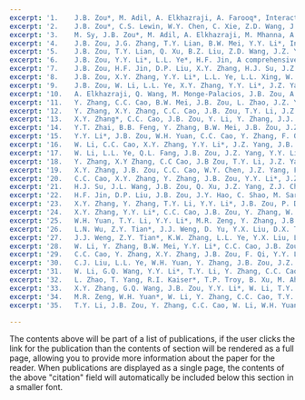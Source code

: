 ```yaml
---
excerpt: '1.	J.B. Zou*, M. Adil, A. Elkhazraji, A. Farooq*, Interaction chemistry of ammonia and formaldehyde: Multi-species measurements and kinetic modeling, Proc. Combust. Inst. 40 (2024) 105424.'
excerpt: '2.	J.B. Zou*, C.S. Lewin, W.Y. Chen, C. Xie, Z.D. Wang, J. Bourgalais*, O. Herbinet, F. Battin-Leclerc, A. Farooq*, The cool-flame chemistry of tetrahydropyran: Insights into oxygenated heterocyclic ring dynamics, Proc. Combust. Inst. 40 (2024) 105374.'
excerpt: '3.	M. Sy, J.B. Zou*, M. Adil, A. Elkhazraji, M. Mhanna, A. Farooq*, Laser-based speciation of isoprene thermal decomposition behind reflected shock waves, Proc. Combust. Inst. 40 (2024) 105460.'
excerpt: '4.	J.B. Zou, J.G. Zhang, T.Y. Lian, B.W. Mei, Y.Y. Li*, Interaction of hydrogen and nitric oxide in outwardly propagating spherical flame: Insight into non-hydrocarbon NOX reduction mechanism, Proc. Combust. Inst. 39 (2023) 4299-4307.'
excerpt: '5.	J.B. Zou, T.Y. Lian, Q. Xu, B.Z. Liu, Z.D. Wang, J.Z. Yang, Y.Y. Li*, Conformation-dependent low-temperature oxidation chemistry of methylcyclohexane: First oxygen addition and chain-branching, Combust. Flame, 243 (2021) 111963.'
excerpt: '6.	J.B. Zou, Y.Y. Li*, L.L. Ye*, H.F. Jin, A comprehensive study on low-temperature chemistry of cyclohexane oxidation. I. Conformational analysis and theoretical study of first and second oxygen addition, Combust. Flame, 235 (2021) 111658.'
excerpt: '7.	J.B. Zou, H.F. Jin, D.P. Liu, X.Y. Zhang, H.J. Su, J.Z. Yang, A. Farooq, Y.Y. Li*, A comprehensive study on low-temperature chemistry of cyclohexane oxidation. II. Experimental and kinetic modeling investigation, Combust. Flame, 235 (2021) 111550.'
excerpt: '8.	J.B. Zou, X.Y. Zhang, Y.Y. Li*, L.L. Ye, L.L. Xing, W. Li, C.C. Cao, Y.T. Zhai, F. Qi, J.Z. Yang, Experimental and kinetic modeling investigation on ethylcyclohexane low-temperature oxidation in a jet-stirred reactor, Combust. Flame 214 (2020) 211-223.'
excerpt: '9.	J.B. Zou, W. Li, L.L. Ye, X.Y. Zhang, Y.Y. Li*, J.Z. Yang, F. Qi*, Exploring the low-temperature oxidation chemistry of cyclohexane in a jet-stirred reactor: An experimental and kinetic modeling study, Chinese Journal of Chemical Physics 31 (2018) 537-546.'
excerpt: '10.	A. Elkhazraji, Q. Wang, M. Monge-Palacios, J.B. Zou, A. Alshaarawi, A.C. Sepulveda, S.M. Sarathy, A. Farooq, Oxidation of hydrogen sulfide and CO2 mixtures: Laser-based multi-speciation and kinetic modeling, J. Chem. Eng. 486 (2024) 150421.'
excerpt: '11.	Y. Zhang, C.C. Cao, B.W. Mei, J.B. Zou, L. Zhao, J.Z. Yang, Y.Y. Li, Investigation on n-pentylbenzene combustion at various pressures: Insight into effects of side-chain length on alkylbenzene combustion, Combust. Flame 238 (2022) 111976.'
excerpt: '12.	Y. Zhang, X.Y. Zhang, C.C. Cao, J.B. Zou, T.Y. Li, J.Z. Yang, L.L. Ye, Y.Y. Li, Flow reactor pyrolysis of iso-butylbenzene and tert-butylbenzene at various pressures: Insight into fuel isomeric effects on pyrolysis chemistry of butylbenzenes, Proc. Combust. Inst. 38 (2021) 1423-1432.'
excerpt: '13.	X.Y. Zhang*, C.C. Cao, J.B. Zou, Y. Li, Y. Zhang, J.J. Guo, Q. Xu, B.B. Feng, S.M. Sarathy, J.Z. Yang, Z.D. Wang, F. Qi, Y.Y. Li*, Low-temperature oxidation chemistry of 2,4,4-trimethyl-1-pentene (diisobutylene) triggered by dimethyl ether (DME): A jet-stirred reactor oxidation and kinetic modeling investigation, Combust. Flame 234 (2021) 111629.'
excerpt: '14.	Y.T. Zhai, B.B. Feng, Y. Zhang, B.W. Mei, J.B. Zou, J.Z. Yang, L.D. Zhang*, S.M. Sarathy, Experimental and kinetic modeling study of methyl heptanoate low-temperature oxidation in a jet-stirred reactor, Fuel 283 (2021) 118885.'
excerpt: '15.	Y.Y. Li*, J.B. Zou, W.H. Yuan, C.C. Cao, Y. Zhang, F. Qi, J.Z. Yang, Unraveling chemical structure of laminar premixed tetralin flames at low pressure with photoionization mass spectrometry and kinetic modeling, Int. J. Chem. Kinet. 53 (2021) 154-163.'
excerpt: '16.	W. Li, C.C. Cao, X.Y. Zhang, Y.Y. Li*, J.Z. Yang, J.B. Zou, B.W. Mei, Z.J. Cheng, Exploring combustion chemistry of ethyl valerate at various pressures: Pyrolysis, laminar burning velocity and kinetic modeling, Combust. Flame 227 (2021) 27-38.'
excerpt: '17.	W. Li, L.L. Ye, Q.L. Fang, J.B. Zou, J.Z. Yang, Y.Y. Li*, Exploration on Thermal Decomposition of Cyclopentanone: A Flow Reactor Pyrolysis and Kinetic Modeling Study, Energy Fuels 35 (2021) 14023-14034.'
excerpt: '18.	Y. Zhang, X.Y Zhang, C.C Cao, J.B Zou, T.Y. Li, J.Z. Yang, L.L. Ye, Y.Y. Li*, Flow reactor pyrolysis of iso-butylbenzene and tert-butylbenzene at various pressures: Insight into fuel isomeric effects on pyrolysis chemistry of butylbenzenes, Proc. Combust. Inst. 38 (2021) 1423-1432.'
excerpt: '19.	X.Y. Zhang, J.B. Zou, C.C. Cao, W.Y. Chen, J.Z. Yang, F. Qi, Y.Y. Li*, Exploring the low-temperature oxidation chemistry of 1-butene and i-butene triggered by dimethyl ether, Proc. Combust. Inst. 38 (2021) 289-298.'
excerpt: '20.	C.C. Cao, X.Y. Zhang, Y. Zhang, J.B. Zou, Y.Y. Li*, J.Z. Yang, F. Qi*, Probing the fuel-specific intermediates in the low-temperature oxidation of 1-heptene and modeling interpretation, Proc. Combust. Inst. 38 (2021) 385-394.'
excerpt: '21.	H.J. Su, J.L. Wang, J.B. Zou, Q. Xu, J.Z. Yang, Z.J. Cheng*, L.X. Wei*, Experimental and Kinetic Modeling Studies of 3-Methylfuran Pyrolysis at Low and Atmospheric Pressures, Energy Fuels 34 (2020) 981-988.'
excerpt: '22.	H.F. Jin, D.P. Liu, J.B. Zou, J.Y. Hao, C. Shao, M. Sarathy, A. Farooq*, Chemical kinetics of hydroxyl reactions with cyclopentadiene and indene, Combust. Flame 217 (2020) 48-56.'
excerpt: '23.	X.Y. Zhang, Y. Zhang, T.Y. Li, Y.Y. Li*, J.B. Zou, P. Dagaut*, J. Yang, W. Li, M. Zeng, H. Jin, W. Yuan, F. Qi*, Low-temperature chemistry triggered by probe cooling in a low-pressure premixed flame, Combust. Flame 204 (2019) 260-267.'
excerpt: '24.	X.Y. Zhang, Y.Y. Li*, C.C. Cao, J.B. Zou, Y. Zhang, W. Li, T.Y. Li, J.Z. Yang, P. Dagaut, New insights into propanal oxidation at low temperatures: An experimental and kinetic modeling study, Proc. Combust. Inst. 37 (2019) 565-573.'
excerpt: '25.	W.H. Yuan, T.Y. Li, Y.Y. Li*, M.R. Zeng, Y. Zhang, J.B. Zou, C.C. Cao, W. Li, J.Z. Yang, F. Qi, Experimental and kinetic modeling investigation on anisole pyrolysis: Implications on phenoxy and cyclopentadienyl chemistry, Combust. Flame 201 (2019) 187-199.'
excerpt: '26.	L.N. Wu, Z.Y. Tian*, J.J. Weng, D. Yu, Y.X. Liu, D.X. Tian, C.C. Cao, J.B. Zou, Y. Zhang, J.-Z. Yang, Experimental and kinetic study on the low-temperature oxidation of pyridine as a representative of fuel-N compounds, Combust. Flame 202 (2019) 394-404.'
excerpt: '27.	J.J. Weng, Z.Y. Tian*, K.W. Zhang, L.L. Ye, Y.X. Liu, L.N. Wu, D. Yu, J.Z. Yang, C.C. Cao, J.B. Zou, Experimental and kinetic investigation of pyrolysis and oxidation of nitromethane, Combust. Flame 203 (2019) 247-254.'
excerpt: '28.	W. Li, Y. Zhang, B.W. Mei, Y.Y. Li*, C.C. Cao, J.B. Zou, J.Z. Yang, Z.J. Cheng*, Experimental and kinetic modeling study of n-propanol and i-propanol combustion: Flow reactor pyrolysis and laminar flame propagation, Combust. Flame 207 (2019) 171-185.'
excerpt: '29.	C.C. Cao, Y. Zhang, X.Y. Zhang, J.B. Zou, F. Qi, Y.Y. Li*, J.Z. Yang*, Experimental and kinetic modeling study on flow reactor pyrolysis of iso-pentanol: Understanding of iso-pentanol pyrolysis chemistry and fuel isomeric effects of pentanol, Fuel 257 (2019).'
excerpt: '30.	C.J. Liu, L.L. Ye, W.H. Yuan, Y. Zhang, J.B. Zou, J.Z. Yang, Y.Z. Wang, F. Qi, Z.Y. Zhou*, Investigation on pyrolysis mechanism of guaiacol as lignin model compound at atmospheric pressure, Fuel 232 (2018) 632-638.'
excerpt: '31.	W. Li, G.Q. Wang, Y.Y. Li*, T.Y. Li, Y. Zhang, C.C. Cao, J.B. Zou, C.K. Law**, Experimental and kinetic modeling investigation on pyrolysis and combustion of n-butane and i-butane at various pressures, Combust. Flame 191 (2018) 126-141.'
excerpt: '32.	L. Zhao, T. Yang, R.I. Kaiser*, T.P. Troy, B. Xu, M. Ahmed, J. Alarcon, D. Belisario-Lara, A.M. Mebel, Y. Zhang, C. Cao, J.B. Zou, A vacuum ultraviolet photoionization study on high-temperature decomposition of JP-10 (exo-tetrahydrodicyclopentadiene), Phys. Chem. Chem. Phys. 19 (2017) 15780-15807.'
excerpt: '33.	X.Y. Zhang, G.Q. Wang, J.B. Zou, Y.Y. Li*, W. Li, T.Y. Li, H.F. Jin, Z.Y. Zhou, Y.Y. Lee, Investigation on the oxidation chemistry of methanol in laminar premixed flames, Combust. Flame 180 (2017) 20-31.'
excerpt: '34.	M.R. Zeng, W.H. Yuan*, W. Li, Y. Zhang, C.C. Cao, T.Y. Li, J.B. Zou, Comprehensive Experimental and Kinetic Modeling Study of n-Tetradecane Combustion, Energy Fuels 31 (2017) 12712-12720.'
excerpt: '35.	T.Y. Li, J.B. Zou, Y. Zhang, C.C. Cao, W. Li, W.H. Yuan*, Numerical Investigation on 1,3-Butadiene/Propyne Co-pyrolysis and Insight into Synergistic Effect on Aromatic Hydrocarbon Formation, Chin. J. Chem. Phys. 30 (2017) 287-294.'

---
```


The contents above will be part of a list of publications, if the user clicks the link for the publication than the contents of section will be rendered as a full page, allowing you to provide more information about the paper for the reader. When publications are displayed as a single page, the contents of the above "citation" field will automatically be included below this section in a smaller font.
